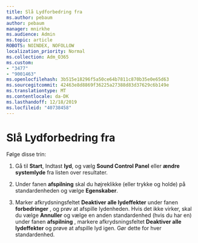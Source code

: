 ```yaml
---
title: Slå Lydforbedring fra
ms.author: pebaum
author: pebaum
manager: mnirkhe
ms.audience: Admin
ms.topic: article
ROBOTS: NOINDEX, NOFOLLOW
localization_priority: Normal
ms.collection: Adm_O365
ms.custom:
- "3477"
- "9001463"
ms.openlocfilehash: 3b515e18296f5a50ce64b7811c870b35e0e65d63
ms.sourcegitcommit: 42463e8d8869f36225a27388d83d37629c6b149e
ms.translationtype: MT
ms.contentlocale: da-DK
ms.lasthandoff: 12/18/2019
ms.locfileid: "40738458"
---
```

# <a name="turn-off-audio-enhancement"></a>Slå Lydforbedring fra

Følge disse trin:

1. Gå til **Start**, Indtast **lyd**, og vælg **Sound Control Panel** eller **ændre systemlyde** fra listen over resultater.

2. Under fanen **afspilning** skal du højreklikke (eller trykke og holde) på standardenheden og vælge **Egenskaber**.

3. Marker afkrydsningsfeltet **Deaktiver alle lydeffekter** under fanen **forbedringer** , og prøv at afspille lydenheden. Hvis det ikke virker, skal du vælge **Annuller** og vælge en anden standardenhed (hvis du har en) under fanen **afspilning** , markere afkrydsningsfeltet **Deaktiver alle lydeffekter** og prøve at afspille lyd igen. Gør dette for hver standardenhed.
